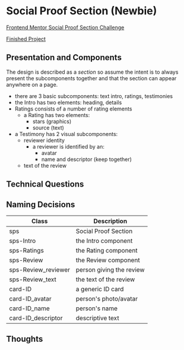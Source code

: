 # Social Proof Section (Newbie)

[Frontend Mentor Social Proof Section Challenge](https://www.frontendmentor.io/challenges/social-proof-section-6e0qTv_bA)

[Finished Project](https://janegca.github.io/fem-challenges/03-social-proof/index.html)

## Presentation and Components

The design is described as a _section_ so assume the intent is to always present
the subcomponents together and that the section can appear anywhere on a page.

- there are 3 basic subcomponents: text intro, ratings, testimonies
- the Intro has two elements: heading, details
- Ratings consists of a number of rating elements
  - a Rating has two elements:
    - stars (graphics)
    - source (text)
- a Testimony has 2 visual subcomponents:
  - reviewer identity
    - a reviewer is identified by an:
      - avatar
      - name and descriptor (keep together)
  - text of the review

## Technical Questions

## Naming Decisions

| Class               | Description              |
| ------------------- | ------------------------ |
| sps                 | Social Proof Section     |
| sps-Intro           | the Intro component      |
| sps-Ratings         | the Rating component     |
| sps-Review          | the Review component     |
| sps-Review_reviewer | person giving the review |
| sps-Review_text     | the text of the review   |
| card-ID             | a generic ID card        |
| card-ID_avatar      | person's photo/avatar    |
| card-ID_name        | person's name            |
| card-ID_descriptor  | descriptive text         |

## Thoughts
